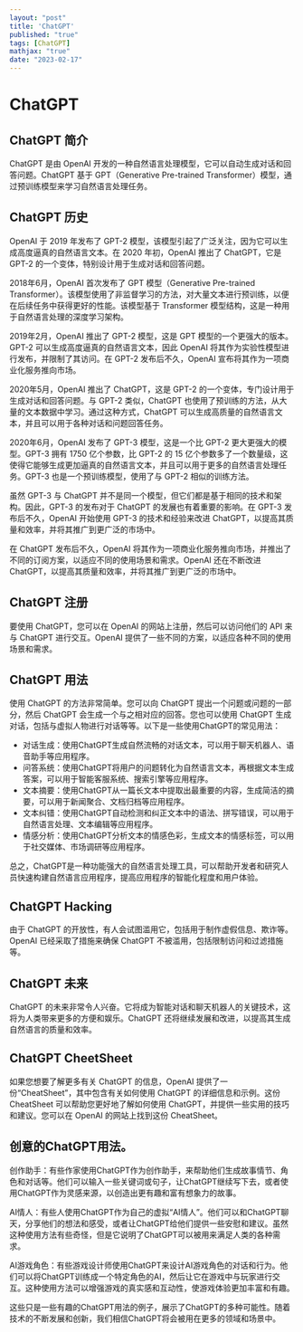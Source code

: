 ```yaml
---
layout: "post"
title: 'ChatGPT'
published: "true"
tags: [ChatGPT]
mathjax: "true"
date: "2023-02-17"
---
```


# ChatGPT

## ChatGPT 简介

ChatGPT 是由 OpenAI 开发的一种自然语言处理模型，它可以自动生成对话和回答问题。ChatGPT 基于 GPT（Generative Pre-trained Transformer）模型，通过预训练模型来学习自然语言处理任务。

## ChatGPT 历史

OpenAI 于 2019 年发布了 GPT-2 模型，该模型引起了广泛关注，因为它可以生成高度逼真的自然语言文本。在 2020 年初，OpenAI 推出了 ChatGPT，它是 GPT-2 的一个变体，特别设计用于生成对话和回答问题。

2018年6月，OpenAI 首次发布了 GPT 模型（Generative Pre-trained Transformer）。该模型使用了非监督学习的方法，对大量文本进行预训练，以便在后续任务中获得更好的性能。该模型基于 Transformer 模型结构，这是一种用于自然语言处理的深度学习架构。

2019年2月，OpenAI 推出了 GPT-2 模型，这是 GPT 模型的一个更强大的版本。GPT-2 可以生成高度逼真的自然语言文本，因此 OpenAI 将其作为实验性模型进行发布，并限制了其访问。在 GPT-2 发布后不久，OpenAI 宣布将其作为一项商业化服务推向市场。

2020年5月，OpenAI 推出了 ChatGPT，这是 GPT-2 的一个变体，专门设计用于生成对话和回答问题。与 GPT-2 类似，ChatGPT 也使用了预训练的方法，从大量的文本数据中学习。通过这种方式，ChatGPT 可以生成高质量的自然语言文本，并且可以用于各种对话和问题回答任务。

2020年6月，OpenAI 发布了 GPT-3 模型，这是一个比 GPT-2 更大更强大的模型。GPT-3 拥有 1750 亿个参数，比 GPT-2 的 15 亿个参数多了一个数量级，这使得它能够生成更加逼真的自然语言文本，并且可以用于更多的自然语言处理任务。GPT-3 也是一个预训练模型，使用了与 GPT-2 相似的训练方法。

虽然 GPT-3 与 ChatGPT 并不是同一个模型，但它们都是基于相同的技术和架构。因此，GPT-3 的发布对于 ChatGPT 的发展也有着重要的影响。在 GPT-3 发布后不久，OpenAI 开始使用 GPT-3 的技术和经验来改进 ChatGPT，以提高其质量和效率，并将其推广到更广泛的市场中。

在 ChatGPT 发布后不久，OpenAI 将其作为一项商业化服务推向市场，并推出了不同的订阅方案，以适应不同的使用场景和需求。OpenAI 还在不断改进 ChatGPT，以提高其质量和效率，并将其推广到更广泛的市场中。

## ChatGPT 注册

要使用 ChatGPT，您可以在 OpenAI 的网站上注册，然后可以访问他们的 API 来与 ChatGPT 进行交互。OpenAI 提供了一些不同的方案，以适应各种不同的使用场景和需求。

## ChatGPT 用法

使用 ChatGPT 的方法非常简单。您可以向 ChatGPT 提出一个问题或问题的一部分，然后 ChatGPT 会生成一个与之相对应的回答。您也可以使用 ChatGPT 生成对话，包括与虚拟人物进行对话等等。以下是一些使用ChatGPT的常见用法：

- 对话生成：使用ChatGPT生成自然流畅的对话文本，可以用于聊天机器人、语音助手等应用程序。
- 问答系统：使用ChatGPT将用户的问题转化为自然语言文本，再根据文本生成答案，可以用于智能客服系统、搜索引擎等应用程序。
- 文本摘要：使用ChatGPT从一篇长文本中提取出最重要的内容，生成简洁的摘要，可以用于新闻聚合、文档归档等应用程序。
- 文本纠错：使用ChatGPT自动检测和纠正文本中的语法、拼写错误，可以用于自然语言处理、文本编辑等应用程序。
- 情感分析：使用ChatGPT分析文本的情感色彩，生成文本的情感标签，可以用于社交媒体、市场调研等应用程序。

总之，ChatGPT是一种功能强大的自然语言处理工具，可以帮助开发者和研究人员快速构建自然语言应用程序，提高应用程序的智能化程度和用户体验。

## ChatGPT Hacking

由于 ChatGPT 的开放性，有人会试图滥用它，包括用于制作虚假信息、欺诈等。OpenAI 已经采取了措施来确保 ChatGPT 不被滥用，包括限制访问和过滤措施等。

## ChatGPT 未来

ChatGPT 的未来非常令人兴奋。它将成为智能对话和聊天机器人的关键技术，这将为人类带来更多的方便和娱乐。ChatGPT 还将继续发展和改进，以提高其生成自然语言的质量和效率。

## ChatGPT CheetSheet

如果您想要了解更多有关 ChatGPT 的信息，OpenAI 提供了一份“CheatSheet”，其中包含有关如何使用 ChatGPT 的详细信息和示例。这份 CheatSheet 可以帮助您更好地了解如何使用 ChatGPT，并提供一些实用的技巧和建议。您可以在 OpenAI 的网站上找到这份 CheatSheet。

## 创意的ChatGPT用法。

创作助手：有些作家使用ChatGPT作为创作助手，来帮助他们生成故事情节、角色和对话等。他们可以输入一些关键词或句子，让ChatGPT继续写下去，或者使用ChatGPT作为灵感来源，以创造出更有趣和富有想象力的故事。

AI情人：有些人使用ChatGPT作为自己的虚拟“AI情人”。他们可以和ChatGPT聊天，分享他们的想法和感受，或者让ChatGPT给他们提供一些安慰和建议。虽然这种使用方法有些奇怪，但是它说明了ChatGPT可以被用来满足人类的各种需求。

AI游戏角色：有些游戏设计师使用ChatGPT来设计AI游戏角色的对话和行为。他们可以将ChatGPT训练成一个特定角色的AI，然后让它在游戏中与玩家进行交互。这种使用方法可以增强游戏的真实感和互动性，使游戏体验更加丰富和有趣。

这些只是一些有趣的ChatGPT用法的例子，展示了ChatGPT的多种可能性。随着技术的不断发展和创新，我们相信ChatGPT将会被用在更多的领域和场景中。